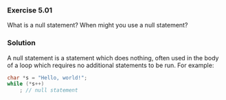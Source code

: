 ### Exercise 5.01

What is a null statement? When might you use a null statement?

### Solution

A null statement is a statement which does nothing, often used in the body of a
loop which requires no additional statements to be run. For example:

```cpp
char *s = "Hello, world!";
while (*s++)
    ; // null statement
```
